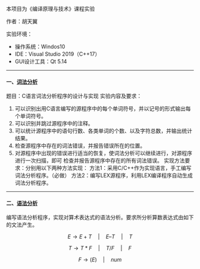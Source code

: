 本项目为《编译原理与技术》课程实验

作者：胡天翼

实验环境：

- 操作系统：Windos10
- IDE：Visual Studio 2019（C++17）
- GUI设计工具：Qt 5.14

---

#### 一、[词法分析](https://github.com/TianYi2000/BUPT-Homework/tree/main/Principle_of_Compiler/%E8%AF%8D%E6%B3%95%E5%88%86%E6%9E%90)

题目：C语言词法分析程序的设计与实现
实验内容及要求：
1. 可以识别出用C语言编写的源程序中的每个单词符号，并以记号的形式输出每个单词符号。
2. 可以识别并跳过源程序中的注释。
3. 可以统计源程序中的语句行数、各类单词的个数、以及字符总数，并输出统计结果。
4. 检查源程序中存在的词法错误，并报告错误所在的位置。
5. 对源程序中出现的错误进行适当的恢复，使词法分析可以继续进行，对源程序进行一次扫描，即可
检查并报告源程序中存在的所有词法错误。
实现方法要求：分别用以下两种方法实现：
方法1：采用C/C++作为实现语言，手工编写词法分析程序。（必做）
方法2：编写LEX源程序，利用LEX编译程序自动生成词法分析程序。

---

#### 二、[语法分析](https://github.com/TianYi2000/BUPT-Homework/tree/main/Principle_of_Compiler/%E8%AF%AD%E6%B3%95%E5%88%86%E6%9E%90)

编写语法分析程序，实现对算术表达式的语法分析。要求所分析算数表达式由如下的文法产生。

$$E\to E+T \quad|\quad E–T \quad|\quad T$$

$$T\to T*F \quad|\quad T/F \quad|\quad F$$

$$F\to (E) \quad|\quad num$$

